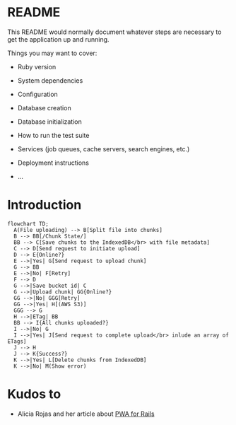 # README

This README would normally document whatever steps are necessary to get the
application up and running.

Things you may want to cover:

* Ruby version

* System dependencies

* Configuration

* Database creation

* Database initialization

* How to run the test suite

* Services (job queues, cache servers, search engines, etc.)

* Deployment instructions

* ...

# Introduction

```mermaid
flowchart TD;
  A(File uploading) --> B[Split file into chunks]
  B --> BB[/Chunk State/]
  BB --> C[Save chunks to the IndexedDB</br> with file metadata]
  C --> D[Send request to initiate upload]
  D --> E{Online?}
  E -->|Yes| G[Send request to upload chunk]
  G --> BB
  E -->|No| F[Retry]
  F --> D
  G -->|Save bucket id| C
  G -->|Upload chunk| GG{Online?}
  GG -->|No| GGG[Retry]
  GG -->|Yes| H[(AWS S3)]
  GGG --> G
  H -->|ETag| BB
  BB --> I{All chunks uploaded?}
  I -->|No| G
  I -->|Yes| J[Send request to complete upload</br> inlude an array of ETags]
  J --> H
  J --> K{Success?}
  K -->|Yes| L[Delete chunks from IndexedDB]
  K -->|No| M(Show error)
```

# Kudos to

- Alicia Rojas and her article about [PWA for Rails](https://alicia-paz.medium.com/make-your-rails-app-work-offline-part-1-pwa-setup-3abff8666194)